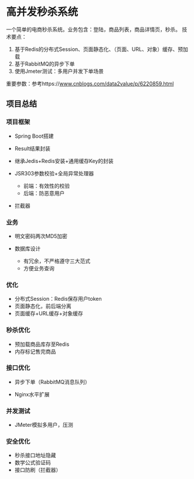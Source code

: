 # 高并发秒杀系统
一个简单的电商秒杀系统。业务包含：登陆，商品列表，商品详情页，秒杀。
技术要点：
1. 基于Redis的分布式Session、页面静态化、（页面、URL、对象）缓存、预加载
2. 基于RabbitMQ的异步下单
3. 使用Jmeter测试：多用户并发下单场景

重要参数：参考https://www.cnblogs.com/data2value/p/6220859.html


## 项目总结
### 项目框架
- Spring Boot搭建
- Result结果封装
- 继承Jedis+Redis安装+通用缓存Key的封装

- JSR303参数校验+全局异常处理器
  - 前端：有效性的校验
  - 后端：防恶意用户
- 拦截器

### 业务

- 明文密码两次MD5加密

- 数据库设计
  - 有冗余，不严格遵守三大范式
  - 方便业务查询

### 优化

- 分布式Session：Redis保存用户token
- 页面静态化，前后端分离
- 页面缓存+URL缓存+对象缓存

### 秒杀优化

- 预加载商品库存至Redis
- 内存标记售完商品

### 接口优化

- 异步下单（RabbitMQ消息队列）

- Nginx水平扩展



### 并发测试

- JMeter模拟多用户，压测


### 安全优化

- 秒杀接口地址隐藏
- 数学公式验证码
- 接口防刷（拦截器）